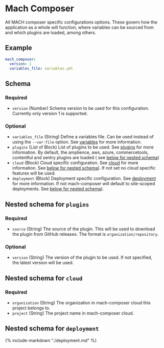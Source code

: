# Mach Composer

All MACH composer specific configurations options. These govern how the
application as a whole will function, where variables can be sourced from
and which plugins are loaded, among others.

## Example

```yaml
mach_composer:
  version: 1
  variables_file: variables.yml
```

## Schema

### Required

- `version` (Number) Schema version to be used for this configuration. Currently
  only version 1 is supported.

### Optional

- `variables_file` (String) Define a variables file. Can be used instead of
  using the `--var-file` option. See [variables](index.md#variables) for
  more information.
- `plugins` (List of Block) List of plugins to be used. See
  [plugins](../../plugins/index.md) for more information.
  By default, the amplience, aws, azure, commercetools, contentful and
  sentry plugins are loaded (
  see [below for nested schema](#nested-schema-for-plugins))
- `cloud` (Block) Cloud specific configuration. See
  [cloud](../../cloud/index.md) for more information. See [below for nested
  schema](#nested-schema-for-cloud)). If not set no cloud specific features
  will be used.
- `deployment` (Block) Deployment specific configuration. See
  [deployment](../../concepts/deployment/index.md) for more information. If not
  mach-composer will default to site-scoped deployments. See [below for nested
  schema](#nested-schema-for-deployment)).

## Nested schema for `plugins`

### Required

- `source` (String) The source of the plugin. This will be used to download the
  plugin from GitHub releases. The format is `organization/repository`.

### Optional

- `version` (String) The version of the plugin to be used. If not specified, the
  latest version will be used.

## Nested schema for `cloud`

### Required

- `organization` (String) The organization in mach-composer cloud this project
  belongs to.
- `project` (String) The project name in mach-composer cloud.

## Nested schema for `deployment`

{% include-markdown "./deployment.md" %}
